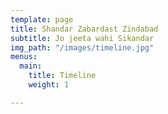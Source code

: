 ```yaml
---
template: page
title: Shandar Zabardast Zindabad
subtitle: Jo jeeta wahi Sikandar
img_path: "/images/timeline.jpg"
menus:
  main:
    title: Timeline
    weight: 1

---
```

